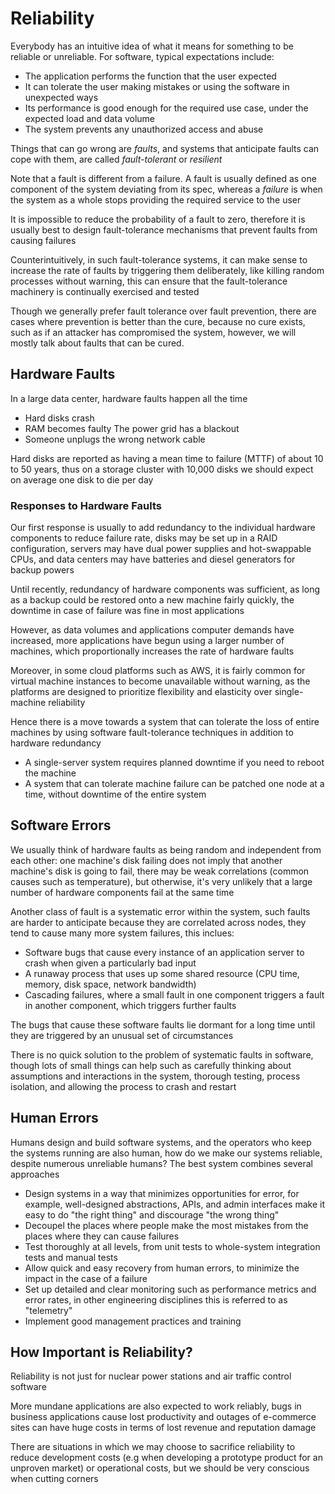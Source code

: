 # Reliability
Everybody has an intuitive idea of what it means for something to be reliable or unreliable. For software, typical expectations include:
- The application performs the function that the user expected
- It can tolerate the user making mistakes or using the software in unexpected ways
- Its performance is good enough for the required use case, under the expected load and data volume
- The system prevents any unauthorized access and abuse

Things that can go wrong are *faults*, and systems that anticipate faults can cope with them, are called *fault-tolerant* or *resilient*

Note that a fault is different from a failure. A fault is usually defined as one component of the system deviating from its spec, whereas a *failure* is when the system as a whole stops providing the required service to the user

It is impossible to reduce the probability of a fault to zero, therefore it is usually best to design fault-tolerance mechanisms that prevent faults from causing failures

Counterintuitively, in such fault-tolerance systems, it can make sense to increase the rate of faults by triggering them deliberately, like killing random processes without warning, this can ensure that the fault-tolerance machinery is continually exercised and tested

Though we generally prefer fault tolerance over fault prevention, there are cases where prevention is better than the cure, because no cure exists, such as if an attacker has compromised the system, however, we will mostly talk about faults that can be cured.

## Hardware Faults
In a large data center, hardware faults happen all the time
- Hard disks crash
- RAM becomes faulty
The power grid has a blackout
- Someone unplugs the wrong network cable

Hard disks are reported as having a mean time to failure (MTTF) of about 10 to 50 years, thus on a storage cluster with 10,000 disks we should expect on average one disk to die per day

### Responses to Hardware Faults
Our first response is usually to add redundancy to the individual hardware components to reduce failure rate, disks may be set up in a RAID configuration, servers may have dual power supplies and hot-swappable CPUs, and data centers may have batteries and diesel generators for backup powers

Until recently, redundancy of hardware components was sufficient, as long as a backup could be restored onto a new machine fairly quickly, the downtime in case of failure was fine in most applications

However, as data volumes and applications computer demands have increased, more applications have begun using a larger number of machines, which proportionally increases the rate of hardware faults

Moreover, in some cloud platforms such as AWS, it is fairly common for virtual machine instances to become unavailable without warning, as the platforms are designed to prioritize flexibility and elasticity over single-machine reliability

Hence there is a move towards a system that can tolerate the loss of entire machines by using software fault-tolerance techniques in addition to hardware redundancy
- A single-server system requires planned downtime if you need to reboot the machine
- A system that can tolerate machine failure can be patched one node at a time, without downtime of the entire system

## Software Errors
We usually think of hardware faults as being random and independent from each other: one machine's disk failing does not imply that another machine's disk is going to fail, there may be weak correlations (common causes such as temperature), but otherwise, it's very unlikely that a large number of hardware components fail at the same time

Another class of fault is a systematic error within the system, such faults are harder to anticipate because they are correlated across nodes, they tend to cause many more system failures, this inclues:
- Software bugs that cause every instance of an application server to crash when given a particularly bad input
- A runaway process that uses up some shared resource (CPU time, memory, disk space, network bandwidth)
- Cascading failures, where a small fault in one component triggers a fault in another component, which triggers further faults

The bugs that cause these software faults lie dormant for a long time until they are triggered by an unusual set of circumstances

There is no quick solution to the problem of systematic faults in software, though lots of small things can help such as carefully thinking about assumptions and interactions in the system, thorough testing, process isolation, and allowing the process to crash and restart

## Human Errors
Humans design and build software systems, and the operators who keep the systems running are also human, how do we make our systems reliable, despite numerous unreliable humans? The best system combines several approaches
- Design systems in a way that minimizes opportunities for error, for example, well-designed abstractions, APIs, and admin interfaces make it easy to do "the right thing" and discourage "the wrong thing"
- Decoupel the places where people make the most mistakes from the places where they can cause failures
- Test thoroughly at all levels, from unit tests to whole-system integration tests and manual tests
- Allow quick and easy recovery from human errors, to minimize the impact in the case of a failure
- Set up detailed and clear monitoring such as performance metrics and error rates, in other engineering disciplines this is referred to as "telemetry"
- Implement good management practices and training

## How Important is Reliability?
Reliability is not just for nuclear power stations and air traffic control software

More mundane applications are also expected to work reliably, bugs in business applications cause lost productivity and outages of e-commerce sites can have huge costs in terms of lost revenue and reputation damage

There are situations in which we may choose to sacrifice reliability to reduce development costs (e.g when developing a prototype product for an unproven market) or operational costs, but we should be very conscious when cutting corners
